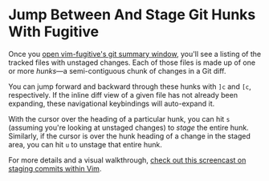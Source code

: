 # Jump Between And Stage Git Hunks With Fugitive

Once you [open vim-fugitive's git summary
window](open-the-fugitive-git-summary-window.md), you'll see a listing of the
tracked files with unstaged changes. Each of those files is made up of one or
more _hunks_—a semi-contiguous chunk of changes in a Git diff.

You can jump forward and backward through these hunks with `]c` and `[c`,
respectively. If the inline diff view of a given file has not already been
expanding, these navigational keybindings will auto-expand it.

With the cursor over the heading of a particular hunk, you can hit `s`
(assuming you're looking at unstaged changes) to _stage_ the entire hunk.
Similarly, if the cursor is over the hunk heading of a change in the staged
area, you can hit `u` to unstage that entire hunk.

For more details and a visual walkthrough, [check out this screencast on
staging commits within Vim](https://www.youtube.com/watch?v=41OI6pszvv0).
